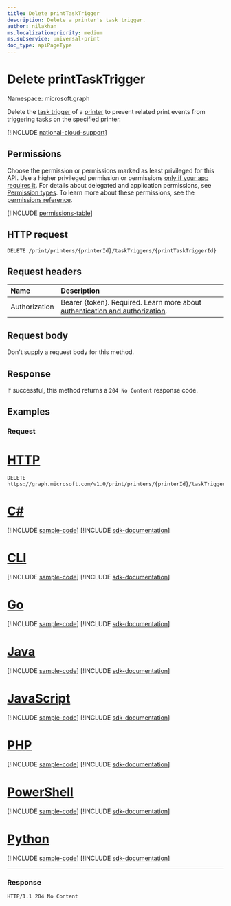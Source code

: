 ```yaml
---
title: Delete printTaskTrigger
description: Delete a printer's task trigger.
author: nilakhan
ms.localizationpriority: medium
ms.subservice: universal-print
doc_type: apiPageType
---
```


# Delete printTaskTrigger
Namespace: microsoft.graph

Delete the [task trigger](../resources/printtasktrigger.md) of a [printer](../resources/printer.md) to prevent related print events from triggering tasks on the specified printer.

[!INCLUDE [national-cloud-support](../../includes/global-us.md)]

## Permissions
Choose the permission or permissions marked as least privileged for this API. Use a higher privileged permission or permissions [only if your app requires it](/graph/permissions-overview#best-practices-for-using-microsoft-graph-permissions). For details about delegated and application permissions, see [Permission types](/graph/permissions-overview#permission-types). To learn more about these permissions, see the [permissions reference](/graph/permissions-reference).

<!-- { "blockType": "permissions", "name": "printer_delete_tasktrigger" } -->
[!INCLUDE [permissions-table](../includes/permissions/printer-delete-tasktrigger-permissions.md)]

## HTTP request

<!-- {
  "blockType": "ignored"
}
-->
``` http
DELETE /print/printers/{printerId}/taskTriggers/{printTaskTriggerId}
```

## Request headers
|Name|Description|
|:---|:---|
|Authorization|Bearer {token}. Required. Learn more about [authentication and authorization](/graph/auth/auth-concepts).|

## Request body
Don't supply a request body for this method.

## Response

If successful, this method returns a `204 No Content` response code.

## Examples

### Request

# [HTTP](#tab/http)
<!-- {
  "blockType": "request",
  "name": "delete_printtasktrigger"
}
-->
``` http
DELETE https://graph.microsoft.com/v1.0/print/printers/{printerId}/taskTriggers/{printTaskTriggerId}
```

# [C#](#tab/csharp)
[!INCLUDE [sample-code](../includes/snippets/csharp/delete-printtasktrigger-csharp-snippets.md)]
[!INCLUDE [sdk-documentation](../includes/snippets/snippets-sdk-documentation-link.md)]

# [CLI](#tab/cli)
[!INCLUDE [sample-code](../includes/snippets/cli/delete-printtasktrigger-cli-snippets.md)]
[!INCLUDE [sdk-documentation](../includes/snippets/snippets-sdk-documentation-link.md)]

# [Go](#tab/go)
[!INCLUDE [sample-code](../includes/snippets/go/delete-printtasktrigger-go-snippets.md)]
[!INCLUDE [sdk-documentation](../includes/snippets/snippets-sdk-documentation-link.md)]

# [Java](#tab/java)
[!INCLUDE [sample-code](../includes/snippets/java/delete-printtasktrigger-java-snippets.md)]
[!INCLUDE [sdk-documentation](../includes/snippets/snippets-sdk-documentation-link.md)]

# [JavaScript](#tab/javascript)
[!INCLUDE [sample-code](../includes/snippets/javascript/delete-printtasktrigger-javascript-snippets.md)]
[!INCLUDE [sdk-documentation](../includes/snippets/snippets-sdk-documentation-link.md)]

# [PHP](#tab/php)
[!INCLUDE [sample-code](../includes/snippets/php/delete-printtasktrigger-php-snippets.md)]
[!INCLUDE [sdk-documentation](../includes/snippets/snippets-sdk-documentation-link.md)]

# [PowerShell](#tab/powershell)
[!INCLUDE [sample-code](../includes/snippets/powershell/delete-printtasktrigger-powershell-snippets.md)]
[!INCLUDE [sdk-documentation](../includes/snippets/snippets-sdk-documentation-link.md)]

# [Python](#tab/python)
[!INCLUDE [sample-code](../includes/snippets/python/delete-printtasktrigger-python-snippets.md)]
[!INCLUDE [sdk-documentation](../includes/snippets/snippets-sdk-documentation-link.md)]

---

### Response

<!-- {
  "blockType": "response",
  "truncated": true
}
-->
``` http
HTTP/1.1 204 No Content
```

